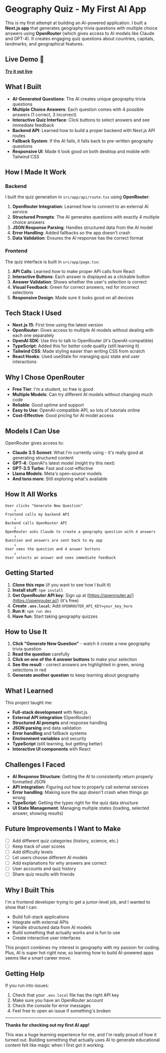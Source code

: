 # Geography Quiz - My First AI App

This is my first attempt at building an AI-powered application. I built a **Next.js app** that generates geography trivia questions with multiple choice answers using **OpenRouter** (which gives access to AI models like Claude and GPT-4). It creates engaging quiz questions about countries, capitals, landmarks, and geographical features.

## Live Demo 🚀

**[Try it out live](https://geography-quiz-ollie.vercel.app/)**

## What I Built

- **AI-Generated Questions**: The AI creates unique geography trivia questions
- **Multiple Choice Answers**: Each question comes with 4 possible answers (1 correct, 3 incorrect)
- **Interactive Quiz Interface**: Click buttons to select answers and see immediate feedback
- **Backend API**: Learned how to build a proper backend with Next.js API routes
- **Fallback System**: If the AI fails, it falls back to pre-written geography questions
- **Responsive UI**: Made it look good on both desktop and mobile with Tailwind CSS

## How I Made It Work

### Backend

I built the quiz generation in `src/app/api/route.tsx` using **OpenRouter**:

1. **OpenRouter Integration**: Learned how to connect to an external AI service
2. **Structured Prompts**: The AI generates questions with exactly 4 multiple choice answers
3. **JSON Response Parsing**: Handles structured data from the AI model
4. **Error Handling**: Added fallbacks so the app doesn't crash
5. **Data Validation**: Ensures the AI response has the correct format

### Frontend

The quiz interface is built in `src/app/page.tsx`:

1. **API Calls**: Learned how to make proper API calls from React
2. **Interactive Buttons**: Each answer is displayed as a clickable button
3. **Answer Validation**: Shows whether the user's selection is correct
4. **Visual Feedback**: Green for correct answers, red for incorrect selections
5. **Responsive Design**: Made sure it looks good on all devices

## Tech Stack I Used

- **Next.js 15**: First time using the latest version
- **OpenRouter**: Gives access to multiple AI models without dealing with each one separately
- **OpenAI SDK**: Use this to talk to OpenRouter (it's OpenAI-compatible)
- **TypeScript**: Added this for better code quality (still learning it)
- **Tailwind CSS**: Made styling easier than writing CSS from scratch
- **React Hooks**: Used useState for managing quiz state and user interactions

## Why I Chose OpenRouter

- **Free Tier**: I'm a student, so free is good
- **Multiple Models**: Can try different AI models without changing much code
- **Reliable**: Good uptime and support
- **Easy to Use**: OpenAI-compatible API, so lots of tutorials online
- **Cost-Effective**: Good pricing for AI model access

## Models I Can Use

OpenRouter gives access to:

- **Claude 3.5 Sonnet**: What I'm currently using - it's really good at generating structured content
- **GPT-4**: OpenAI's latest model (might try this next)
- **GPT-3.5 Turbo**: Fast and cost-effective
- **Llama Models**: Meta's open-source models
- **And tons more**: Still exploring what's available

## How It All Works

```
User clicks "Generate New Question"
    ↓
Frontend calls my backend API
    ↓
Backend calls OpenRouter API
    ↓
OpenRouter asks Claude to create a geography question with 4 answers
    ↓
Question and answers are sent back to my app
    ↓
User sees the question and 4 answer buttons
    ↓
User selects an answer and sees immediate feedback
```

## Getting Started

1. **Clone this repo** (if you want to see how I built it)
2. **Install stuff**: `npm install`
3. **Get OpenRouter API key**: Sign up at [https://openrouter.ai/](https://openrouter.ai/) (it's free)
4. **Create `.env.local`**: Add `OPENROUTER_API_KEY=your_key_here`
5. **Run it**: `npm run dev`
6. **Have fun**: Start taking geography quizzes

## How to Use It

1. **Click "Generate New Question"** - watch it create a new geography trivia question
2. **Read the question** carefully
3. **Click on one of the 4 answer buttons** to make your selection
4. **See the result** - correct answers are highlighted in green, wrong selections in red
5. **Generate another question** to keep learning about geography

## What I Learned

This project taught me:

- **Full-stack development** with Next.js
- **External API integration** (OpenRouter)
- **Structured AI prompts** and response handling
- **JSON parsing** and data validation
- **Error handling** and fallback systems
- **Environment variables** and security
- **TypeScript** (still learning, but getting better)
- **Interactive UI components** with React

## Challenges I Faced

- **AI Response Structure**: Getting the AI to consistently return properly formatted JSON
- **API integration**: Figuring out how to properly call external services
- **Error handling**: Making sure the app doesn't crash when things go wrong
- **TypeScript**: Getting the types right for the quiz data structure
- **UI State Management**: Managing multiple states (loading, selected answer, showing results)

## Future Improvements I Want to Make

- [ ] Add different quiz categories (history, science, etc.)
- [ ] Keep track of user scores
- [ ] Add difficulty levels
- [ ] Let users choose different AI models
- [ ] Add explanations for why answers are correct
- [ ] User accounts and quiz history
- [ ] Share quiz results with friends

## Why I Built This

I'm a frontend developer trying to get a junior-level job, and I wanted to show that I can:

- Build full-stack applications
- Integrate with external APIs
- Handle structured data from AI models
- Build something that actually works and is fun to use
- Create interactive user interfaces

This project combines my interest in geography with my passion for coding. Plus, AI is super hot right now, so learning how to build AI-powered apps seems like a smart career move.

## Getting Help

If you run into issues:

1. Check that your `.env.local` file has the right API key
2. Make sure you have an OpenRouter account
3. Check the console for error messages
4. Feel free to open an issue if something's broken

---

**Thanks for checking out my first AI app!**

This was a huge learning experience for me, and I'm really proud of how it turned out. Building something that actually uses AI to generate educational content felt like magic when I first got it working.
